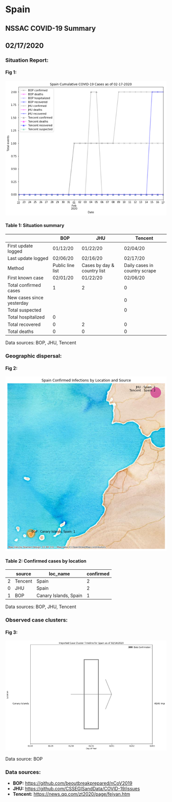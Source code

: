 # Spain
## NSSAC COVID-19 Summary
## 02/17/2020



### Situation Report:
#### Fig 1:
![Spain cases](../merged_histories/Spain_merged_histories.png)

#### Table 1: Situation summary


|                           | BOP              | JHU                         | Tencent                       |
|---------------------------|------------------|-----------------------------|-------------------------------|
| First update logged       | 01/12/20         | 01/22/20                    | 02/04/20                      |
| Last update logged        | 02/06/20         | 02/16/20                    | 02/17/20                      |
| Method                    | Public line list | Cases by day & country list | Daily cases in country scrape |
| First known case          | 02/01/20         | 01/22/20                    | 02/06/20                      |
| Total confirmed cases     | 1                | 2                           | 0                             |
| New cases since yesterday |                  |                             | 0                             |
| Total suspected           |                  |                             | 0                             |
| Total hospitalized        | 0                |                             |                               |
| Total recovered           | 0                | 2                           | 0                             |
| Total deaths              | 0                | 0                           | 0                             |

Data sources: BOP, JHU, Tencent


### Geographic dispersal:
#### Fig 2:
![Spain mapped](../case_locs/Spain_case_locs.png)

#### Table 2: Confirmed cases by location


|    | source   | loc_name              |   confirmed |
|----|----------|-----------------------|-------------|
|  2 | Tencent  | Spain                 |           2 |
|  0 | JHU      | Spain                 |           2 |
|  1 | BOP      | Canary Islands, Spain |           1 |

Data sources: BOP, JHU, Tencent


### Observed case clusters:
#### Fig 3:
![Spain cases](../cluster_analysis/Spain_imported_cases.png)



Data source: BOP


### Data sources:
* **BOP:** https://github.com/beoutbreakprepared/nCoV2019
* **JHU:** https://github.com/CSSEGISandData/COVID-19/issues
* **Tencent:** https://news.qq.com/zt2020/page/feiyan.htm